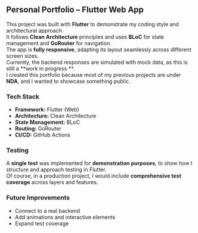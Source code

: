 ## Personal Portfolio – Flutter Web App

This project was built with **Flutter** to demonstrate my coding style and architectural approach.  
It follows **Clean Architecture** principles and uses **BLoC** for state management and **GoRouter**
for navigation.  
The app is **fully responsive**, adapting its layout seamlessly across different screen sizes.  
Currently, the backend responses are simulated with mock data, as this is still a **work in progress
**.  
I created this portfolio because most of my previous projects are under **NDA**, and I wanted to
showcase something public.

### Tech Stack

- **Framework:** Flutter (Web)
- **Architecture:** Clean Architecture
- **State Management:** BLoC
- **Routing:** GoRouter
- **CI/CD:** GitHub Actions

### Testing

A **single test** was implemented for **demonstration purposes**, to show how I structure and
approach testing in Flutter.  
Of course, in a production project, I would include **comprehensive test coverage** across layers
and features.

### Future Improvements

- Connect to a real backend
- Add animations and interactive elements
- Expand test coverage
